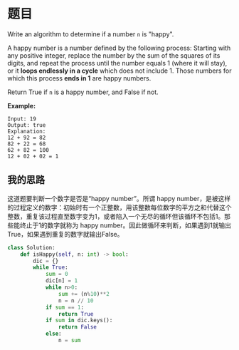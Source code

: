 # 题目

Write an algorithm to determine if a number `n` is "happy".

A happy number is a number defined by the following process: Starting with any positive integer, replace the number by the sum of the squares of its digits, and repeat the process until the number equals 1 (where it will stay), or it **loops endlessly in a cycle** which does not include 1. Those numbers for which this process **ends in 1** are happy numbers.

Return True if `n` is a happy number, and False if not.

**Example:** 

```
Input: 19
Output: true
Explanation: 
12 + 92 = 82
82 + 22 = 68
62 + 82 = 100
12 + 02 + 02 = 1
```

## 我的思路

这道题要判断一个数字是否是“happy number”。所谓 happy number，是被这样的过程定义的数字：初始时有一个正整数，用该整数每位数字的平方之和代替这个整数，重复该过程直至数字变为1，或者陷入一个无尽的循环但该循环不包括1。那些能终止于1的数字就称为 happy number。因此做循环来判断，如果遇到1就输出True，如果遇到重复的数字就输出False。

```python
class Solution:
    def isHappy(self, n: int) -> bool:
        dic = {}
        while True:
            sum = 0
            dic[n] = 1
            while n>0:
                sum += (n%10)**2
                n = n // 10
            if sum == 1:
                return True
            if sum in dic.keys():
                return False
            else:
                n = sum
```

